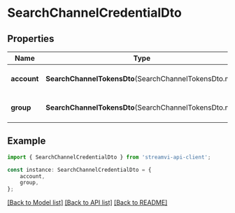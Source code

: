 # SearchChannelCredentialDto


## Properties

Name | Type | Description | Notes
------------ | ------------- | ------------- | -------------
**account** | **SearchChannelTokensDto**(SearchChannelTokensDto.md) | Account status of credentials | [default to undefined]
**group** | **SearchChannelTokensDto**(SearchChannelTokensDto.md) | Groups status of credentials | [default to undefined]

## Example

```typescript
import { SearchChannelCredentialDto } from 'streamvi-api-client';

const instance: SearchChannelCredentialDto = {
    account,
    group,
};
```

[[Back to Model list]](../README.md#documentation-for-models) [[Back to API list]](../README.md#documentation-for-api-endpoints) [[Back to README]](../README.md)
